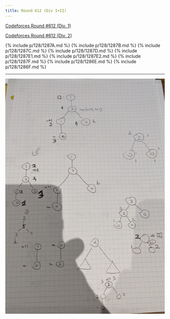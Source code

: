 ```yaml
---
title: Round 612 (Div I+II)
---
```


[Codeforces Round #612 (Div. 1)](https://codeforces.com/contest/1286)

[Codeforces Round #612 (Div. 2)](https://codeforces.com/contest/1287)

{% include p/128/1287A.md %}
{% include p/128/1287B.md %}
{% include p/128/1287C.md %}
{% include p/128/1287D.md %}
{% include p/128/1287E1.md %}
{% include p/128/1287E2.md %}
{% include p/128/1287F.md %}
{% include p/128/1286E.md %}
{% include p/128/1286F.md %}

* * *

![image](notes/R-612.jpg)
